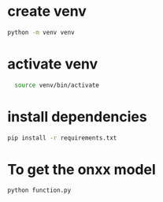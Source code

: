 # create venv
```bash
python -m venv venv
```

# activate venv
```bash
  source venv/bin/activate
```



# install dependencies
```bash
pip install -r requirements.txt
```

# To get the onxx model
```bash
python function.py
```
